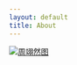 ```yaml
---
layout: default
title: About
---
```

<div class="row">
    <div class="col-sm-6 col-md-3">
        <a href="#" class="thumbnail">
            <img src="https://th.bing.com/th/id/OIP.lIa8SpAcQ83h0mPU1sVvjgAAAA?w=189&h=246&c=7&r=0&o=5&dpr=1.5&pid=1.7"
                 alt="周翊然图">
        </a>
    </div>
    <div class="col-sm-6 col-md-3">
        <a href="#" class="thumbnail">
            <img src="https://th.bing.com/th/id/OIP.lIa8SpAcQ83h0mPU1sVvjgAAAA?w=189&h=246&c=7&r=0&o=5&dpr=1.5&pid=1.7"
                 alt="">
        </a>
    </div>
    <div class="col-sm-6 col-md-3">
        <a href="#" class="thumbnail">
            <img src="https://th.bing.com/th/id/OIP.lIa8SpAcQ83h0mPU1sVvjgAAAA?w=189&h=246&c=7&r=0&o=5&dpr=1.5&pid=1.7"
                 alt="">
        </a>
    </div>
    <div class="col-sm-6 col-md-3">
        <a href="#" class="thumbnail">
            <img src="https://th.bing.com/th/id/OIP.lIa8SpAcQ83h0mPU1sVvjgAAAA?w=189&h=246&c=7&r=0&o=5&dpr=1.5&pid=1.7"
                 alt="">
        </a>
    </div>
</div>